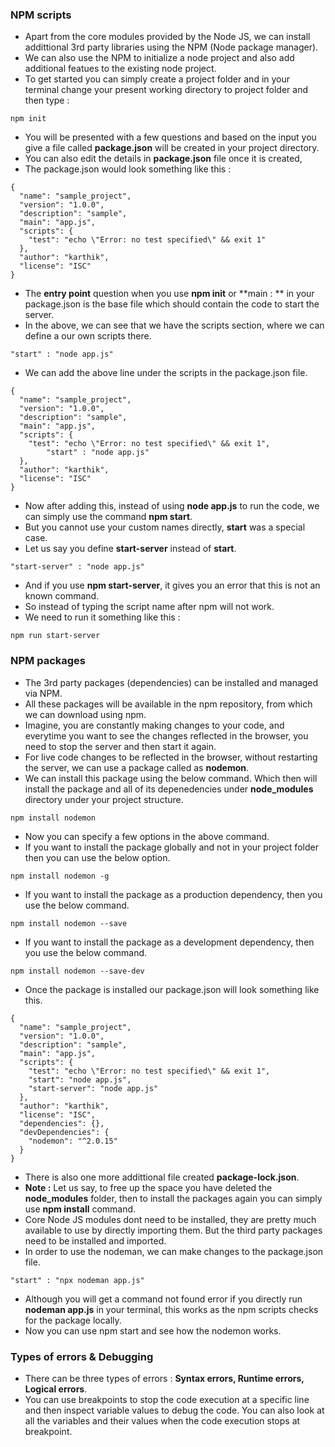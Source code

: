 ### NPM scripts

- Apart from the core modules provided by the Node JS, we can install addittional 3rd party libraries using the NPM (Node package manager).
- We can also use the NPM to initialize a node project and also add additional featues to the existing node project.
- To get started you can simply create a project folder and in your terminal change your present working directory to project folder and then type :

```
npm init
```

- You will be presented with a few questions and based on the input you give a file called **package.json** will be created in your project directory. 
- You can also edit the details in **package.json** file once it is created,
- The package.json would look something like this :

```
{
  "name": "sample_project",
  "version": "1.0.0",
  "description": "sample",
  "main": "app.js",
  "scripts": {
    "test": "echo \"Error: no test specified\" && exit 1"
  },
  "author": "karthik",
  "license": "ISC"
}
```
- The **entry point** question when you use **npm init** or **main : ** in your package.json is the base file which should contain the code to start the server. 
- In the above, we can see that we have the scripts section, where we can define a our own scripts there.

```
"start" : "node app.js"
```
- We can add the above line under the scripts in the package.json file.

```
{
  "name": "sample_project",
  "version": "1.0.0",
  "description": "sample",
  "main": "app.js",
  "scripts": {
    "test": "echo \"Error: no test specified\" && exit 1",
		"start" : "node app.js"
  },
  "author": "karthik",
  "license": "ISC"
}
```

- Now after adding this, instead of using **node app.js** to run the code, we can simply use the command **npm start**.
- But you cannot use your custom names directly, **start** was a special case.
- Let us say you define **start-server** instead of **start**.

```
"start-server" : "node app.js"
```
- And if you use **npm start-server**, it gives you an error that this is not an known command.
- So instead of typing the script name after npm will not work.
- We need to run it something like this :

```
npm run start-server
```

### NPM packages

- The 3rd party packages (dependencies) can be installed and managed via NPM.
- All these packages will be available in the npm repository, from which we can download using npm.
- Imagine, you are constantly making changes to your code, and everytime you want to see the changes reflected in the browser, you need to stop the server and then start it again.
- For live code changes to be reflected in the browser, without restarting the server, we can use a package called as **nodemon**.
- We can install this package using the below command. Which then will install the package and all of its depenedencies under **node_modules** directory under your project structure.

```
npm install nodemon
```
- Now you can specify a few options in the above command.
- If you want to install the package globally and not in your project folder then you can use the below option.

```
npm install nodemon -g
```
- If you want to install the package as a production dependency, then you use the below command.

```
npm install nodemon --save
```
- If you want to install the package as a development dependency, then you use the below command.

```
npm install nodemon --save-dev
```
- Once the package is installed our package.json will look something like this.

```
{
  "name": "sample_project",
  "version": "1.0.0",
  "description": "sample",
  "main": "app.js",
  "scripts": {
    "test": "echo \"Error: no test specified\" && exit 1",
    "start": "node app.js",
    "start-server": "node app.js"
  },
  "author": "karthik",
  "license": "ISC",
  "dependencies": {},
  "devDependencies": {
    "nodemon": "^2.0.15"
  }
}
```
- There is also one more addittional file created **package-lock.json**.
- **Note :**  Let us say, to free up the space you have deleted the **node_modules** folder, then to install the packages again you can simply use **npm install** command.
- Core Node JS modules dont need to be installed, they are pretty much available to use by directly importing them. But the third party packages need to be installed and imported.
- In order to use the nodeman, we can make changes to the package.json file.

```
"start" : "npx nodeman app.js"
```
- Although you will get a command not found error if you directly run **nodeman app.js** in your terminal, this works as the npm scripts checks for the package locally.
- Now you can use npm start and see how the nodemon works.

### Types of errors & Debugging

- There can be three types of errors : **Syntax errors, Runtime errors, Logical errors**.
- You can use breakpoints to stop the code execution at a specific line and then inspect variable values to debug the code. You can also look at all the variables and their values when the code execution stops at breakpoint.